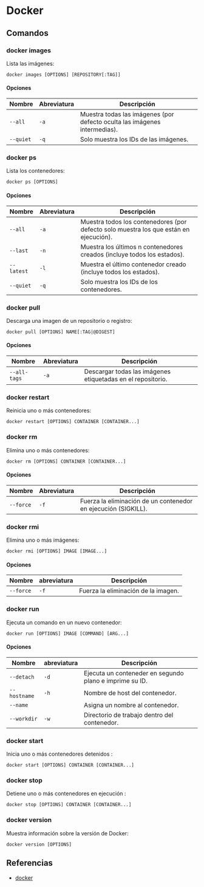 # Docker

## Comandos

### docker images
Lista las imágenes:
```
docker images [OPTIONS] [REPOSITORY[:TAG]]
```

#### Opciones
| Nombre | Abreviatura  | Descripción |
| ----------- | ----------- | ----------- |
| `--all` | `-a` 	| Muestra todas las imágenes (por defecto oculta las imágenes intermedias). |
| `--quiet` | `-q` 	| Solo muestra los IDs de las imágenes. |


### docker ps
Lista los contenedores:
```
docker ps [OPTIONS]
```

#### Opciones
| Nombre | Abreviatura  | Descripción |
| ----------- | ----------- | ----------- |
| `--all` | `-a` | Muestra todos los contenedores (por defecto solo muestra los que están en ejecución). |
| `--last` | `-n` | Muestra los últimos n contenedores creados (incluye todos los estados).  |
| `--latest` | `-l` | Muestra el último contenedor creado (incluye todos los estados).  |
| `--quiet` | `-q` 	| Solo muestra los IDs de los contenedores. |


### docker pull
Descarga una imagen de un repositorio o registro:
```
docker pull [OPTIONS] NAME[:TAG|@DIGEST]
```

#### Opciones
| Nombre | Abreviatura  | Descripción |
| ----------- | ----------- | ----------- |
| `--all-tags` | `-a` | Descargar todas las imágenes etiquetadas en el repositorio. |


### docker restart
Reinicia uno o más contenedores:
```
docker restart [OPTIONS] CONTAINER [CONTAINER...]
```


### docker rm
Elimina uno o más contenedores:
```
docker rm [OPTIONS] CONTAINER [CONTAINER...]
```

#### Opciones
| Nombre | Abreviatura  | Descripción |
| ----------- | ----------- | ----------- |
| `--force` | `-f` | Fuerza la eliminación de un contenedor en ejecución (SIGKILL). |


### docker rmi
Elimina uno o más imágenes:
```
docker rmi [OPTIONS] IMAGE [IMAGE...]
```

#### Opciones
| Nombre | abreviatura  | Descripción |
| ----------- | ----------- | ----------- |
| `--force` | `-f` | Fuerza la eliminación de la imagen. |


### docker run
Ejecuta un comando en un nuevo contenedor:
```
docker run [OPTIONS] IMAGE [COMMAND] [ARG...]
```

#### Opciones
| Nombre | abreviatura  | Descripción |
| ----------- | ----------- | ----------- |
| `--detach` | `-d` | Ejecuta un conteneder en segundo plano e imprime su ID. |
| `--hostname` | `-h` | Nombre de host del contenedor. |
| `--name` | | Asigna un nombre al contenedor. |
| `--workdir` | `-w` | Directorio de trabajo dentro del contenedor. |


### docker start
Inicia uno o más contenedores detenidos :
```
docker start [OPTIONS] CONTAINER [CONTAINER...]
```


### docker stop
Detiene uno o más contenedores en ejecución :
```
docker stop [OPTIONS] CONTAINER [CONTAINER...]
```


### docker version
Muestra información sobre la versión de Docker:
```
docker version [OPTIONS]
```

## Referencias
- [docker](https://docs.docker.com/engine/reference/commandline/docker/)
